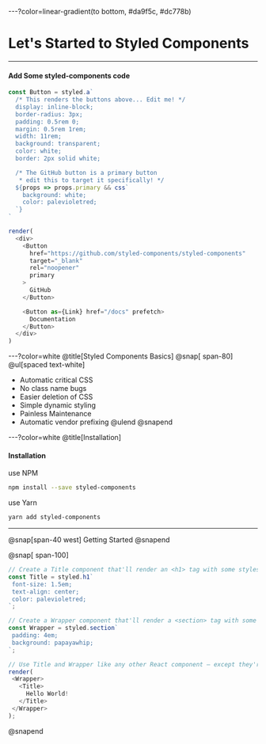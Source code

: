 ---?color=linear-gradient(to bottom, #da9f5c, #dc778b)

# Let's  Started to Styled Components
[//]: <> (P1)
---

#### Add Some styled-components code

```javascript
const Button = styled.a`
  /* This renders the buttons above... Edit me! */
  display: inline-block;
  border-radius: 3px;
  padding: 0.5rem 0;
  margin: 0.5rem 1rem;
  width: 11rem;
  background: transparent;
  color: white;
  border: 2px solid white;

  /* The GitHub button is a primary button
   * edit this to target it specifically! */
  ${props => props.primary && css`
    background: white;
    color: palevioletred;
  `}
`

render(
  <div>
    <Button
      href="https://github.com/styled-components/styled-components"
      target="_blank"
      rel="noopener"
      primary
    >
      GitHub
    </Button>

    <Button as={Link} href="/docs" prefetch>
      Documentation
    </Button>
  </div>
)
```

[//]: <> (====P2====)
---?color=white
@title[Styled Components Basics]
@snap[ span-80]
@ul[spaced text-white]
- Automatic critical CSS
- No class name bugs
- Easier deletion of CSS
- Simple dynamic styling
- Painless Maintenance
- Automatic vendor prefixing
@ulend
@snapend


[//]: <> (P3)
---?color=white
@title[Installation]

#### Installation
use NPM
```bash
npm install --save styled-components
```
use Yarn
```bash
yarn add styled-components
```


[//]: <> (page4)

---


@snap[span-40 west] 
Getting Started
@snapend

@snap[ span-100]
 ```javascript
 // Create a Title component that'll render an <h1> tag with some styles
const Title = styled.h1`
  font-size: 1.5em;
  text-align: center;
  color: palevioletred;
`;

// Create a Wrapper component that'll render a <section> tag with some styles
const Wrapper = styled.section`
  padding: 4em;
  background: papayawhip;
`;

// Use Title and Wrapper like any other React component – except they're styled!
render(
  <Wrapper>
    <Title>
      Hello World!
    </Title>
  </Wrapper>
);
 ```
@snapend


